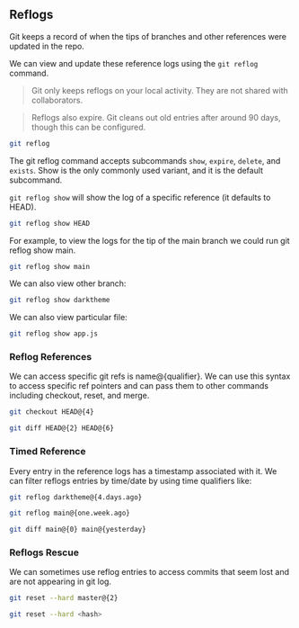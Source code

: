 ## Reflogs

Git keeps a record of when the tips of branches and other references were updated in the repo.

We can view and update these reference logs using the `git reflog` command.

> Git only keeps reflogs on your local activity.  They are not shared with collaborators.

> Reflogs also expire.  Git cleans out old entries after around 90 days, though this can be configured.


```bash
git reflog 
```
The git reflog command accepts subcommands `show`, `expire`, `delete`, and `exists`.  Show is the only commonly used variant, and it is the default subcommand.

`git reflog show` will show the log of a specific reference (it defaults to HEAD).

```bash
git reflog show HEAD
```

For example, to view the logs for the tip of the main branch we could run git reflog show main.

```bash
git reflog show main
```

We can also view other branch:

```bash
git reflog show darktheme
```

We can also view particular file:

```bash
git reflog show app.js
```



### Reflog References

We can access specific git refs is name@{qualifier}.  We can use this syntax to access specific ref pointers and can pass them to other commands including checkout, reset, and merge.

```bash
git checkout HEAD@{4}
```

```bash
git diff HEAD@{2} HEAD@{6} 
```

### Timed Reference

Every entry in the reference logs has a timestamp associated with it.  We can filter reflogs entries by time/date by using time qualifiers like:

```bash
git reflog darktheme@{4.days.ago}
```

```bash
git reflog main@{one.week.ago}
```

```bash
git diff main@{0} main@{yesterday}
```

### Reflogs Rescue

We can sometimes use reflog entries to access commits that seem lost and are not appearing in git log.

```bash
git reset --hard master@{2}
```

```bash
git reset --hard <hash>
```
